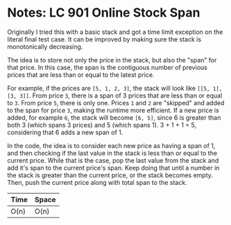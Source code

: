 # Notes: LC 901 Online Stock Span

Originally I tried this with a basic stack and got a time limit exception on the
literal final test case. It can be improved by making sure the stack is
monotonically decreasing.

The idea is to store not only the price in the stack, but also the "span" for
that price. In this case, the span is the contiguous number of previous prices
that are less than or equal to the latest price.

For example, if the prices are `[5, 1, 2, 3]`, the stack will look like
`[[5, 1], [3, 3]]`. From price `3`, there is a span of 3 prices that are less
than or equal to `3`. From price `5`, there is only one. Prices `1` and `2` are
"skipped" and added to the span for price `3`, making the runtime more
efficient. If a new price is added, for example `6`, the stack will become
`[6, 5]`, since 6 is greater than both 3 (which spans 3 prices) and 5 (which
spans 1). 3 + 1 + 1 = 5, considering that 6 adds a new span of 1.

In the code, the idea is to consider each new price as having a span of 1, and
then checking if the last value in the stack is less than or equal to the
current price. While that is the case, pop the last value from the stack and add
it's span to the current price's span. Keep doing that until a number in the
stack is greater than the current price, or the stack becomes empty. Then, push
the current price along with total span to the stack.

| Time | Space |
| ---- | ----- |
| O(n) | O(n)  |

